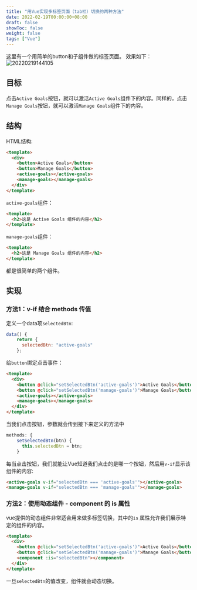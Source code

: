 ```yaml
---
title: "用Vue实现多标签页面（tab栏）切换的两种方法"
date: 2022-02-19T00:00:00+08:00
draft: false
showToc: false
weight: false
tags: ["Vue"]
---
```

这里有一个用简单的button和子组件做的标签页面。
效果如下：
![20220219144105](https://blogpic-1308403500.cos.ap-shanghai.myqcloud.com/markdown/20220219144105.png#center)

## 目标
点击`Active Goals`按钮，就可以激活`Active Goals`组件下的内容。同样的，点击`Manage Goals`按钮，就可以激活`Manage Goals`组件下的内容。

## 结构
HTML结构:
```HTML
<template>
  <div>
    <button>Active Goals</button>
    <button>Manage Goals</button>
    <active-goals></active-goals>
    <manage-goals></manage-goals>
  </div>
</template>
```

`active-goals`组件：
```HTML
<template>
  <h2>这是 Active Goals 组件的内容</h2>
</template>
```

`manage-goals`组件：
```HTML
<template>
  <h2>这是 Manage Goals 组件的内容</h2>
</template>
```

都是很简单的两个组件。


## 实现
### 方法1：v-if 结合 methods 传值
定义一个data项`selectedBtn`:
```JavaScript
data() {
    return {
      selectedBtn: "active-goals"
    };
```

给`button`绑定点击事件：
```HTML
<template>
  <div>
    <button @click="setSelectedBtn('active-goals')">Active Goals</button>
    <button @click="setSelectedBtn('manage-goals')">Manage Goals</button>
    <active-goals></active-goals>
    <manage-goals></manage-goals>
  </div>
</template>
```


当我们点击按钮，参数就会传到接下来定义的方法中
```JavaScript
methods: {
    setSelectedBtn(btn) {
      this.selectedBtn = btn;
    }
```

每当点击按钮，我们就能让Vue知道我们点击的是哪一个按钮，然后用`v-if`显示该组件的内容:
```HTML
<active-goals v-if="selectedBtn === 'active-goals'"></active-goals>
<manage-goals v-if="selectedBtn === 'manage-goals'"></manage-goals>
```

### 方法2：使用动态组件 - component 的 is 属性
vue提供的动态组件非常适合用来做多标签切换，其中的`is` 属性允许我们展示特定的组件的内容。

```HTML
<template>
  <div>
    <button @click="setSelectedBtn('active-goals')">Active Goals</button>
    <button @click="setSelectedBtn('manage-goals')">Manage Goals</button>
    <component :is="selectedBtn"></component>
  </div>
</template>
```

一旦`selectedBtn`的值改变，组件就会动态切换。
